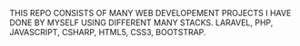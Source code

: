 THIS REPO CONSISTS OF MANY WEB DEVELOPEMENT PROJECTS I HAVE DONE BY MYSELF USING DIFFERENT MANY STACKS. 
LARAVEL, PHP, JAVASCRIPT, CSHARP, HTML5, CSS3, BOOTSTRAP. 
